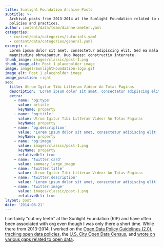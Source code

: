 ```yaml
---
title: Sunlight Foundation Archive Posts
subtitle: >-
  Archival posts from 2013-2014 at the Sunlight Foundation related to open data
  policies and practices.
author: content/data/team/dianne-ameter.yaml
categories:
  - content/data/categories/tutorials.yaml
  - content/data/categories/general.yaml
excerpt: >-
  Lorem ipsum dolor sit amet, consectetur adipiscing elit. Sed ea mala virtuti
  magnitudine obruebantur. Duo Reges: constructio interrete.
thumb_image: images/classic/post-1.png
thumb_image_alt: Post 1 placeholder image
image: images/SunlightFoundation-logo.gif
image_alt: Post 1 placeholder image
image_position: right
seo:
  title: Utrum Igitur Tibi Litteram Videor An Totas Paginas
  description: 'Lorem ipsum dolor sit amet, consectetur adipiscing elit'
  extra:
    - name: 'og:type'
      value: article
      keyName: property
    - name: 'og:title'
      value: Utrum Igitur Tibi Litteram Videor An Totas Paginas
      keyName: property
    - name: 'og:description'
      value: 'Lorem ipsum dolor sit amet, consectetur adipiscing elit'
      keyName: property
    - name: 'og:image'
      value: images/classic/post-1.png
      keyName: property
      relativeUrl: true
    - name: 'twitter:card'
      value: summary_large_image
    - name: 'twitter:title'
      value: Utrum Igitur Tibi Litteram Videor An Totas Paginas
    - name: 'twitter:description'
      value: 'Lorem ipsum dolor sit amet, consectetur adipiscing elit'
    - name: 'twitter:image'
      value: images/classic/post-1.png
      relativeUrl: true
layout: post
date: '2014-08-21'
---
```

I certainly "cut my teeth" at the Sunlight Foundation (RIP) and have often been associated with org even though I was only there a short time. While there from 2013-2014, I worked on the [Open Data Policy Guidelines (2.0)](https://opendatapolicyhub.sunlightfoundation.com/guidelines/), [tracking open data policies](https://sunlightfoundation.com/policy/opendatamap/), the [U.S. City Open Data Census](http://us-city.census.okfn.org/), and [wrote on various gaps related to open data](https://sunlightfoundation.com/author/rwilliams/). 
